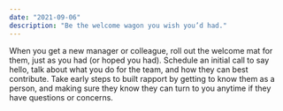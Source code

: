 ```yaml
---
date: "2021-09-06"
description: "Be the welcome wagon you wish you’d had."
---
```


When you get a new manager or colleague, roll out the welcome mat for them, just as you had (or hoped you had). Schedule an initial call to say hello, talk about what you do for the team, and how they can best contribute. Take early steps to built rapport by getting to know them as a person, and making sure they know they can turn to you anytime if they have questions or concerns.
